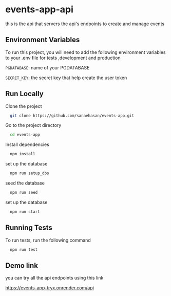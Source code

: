 # events-app-api

this is the api that servers the api's endpoints to create and manage events

## Environment Variables

To run this project, you will need to add the following environment variables to your .env file for tests ,development and production

`PGDATABASE`: name of your PGDATABASE

`SECRET_KEY`: the secret key that help create the user token

## Run Locally

Clone the project

```bash
  git clone https://github.com/sanaehasan/events-app.git
```

Go to the project directory

```bash
  cd events-app
```

Install dependencies

```bash
  npm install
```

set up the database

```bash
  npm run setup_dbs
```

seed the database

```bash
  npm run seed
```

set up the database

```bash
  npm run start
```

## Running Tests

To run tests, run the following command

```bash
  npm run test
```

## Demo link

you can try all the api endpoints using this link

https://events-app-tryx.onrender.com/api
